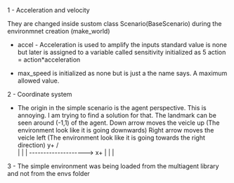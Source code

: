 1 - Acceleration and velocity

They are changed inside sustom class Scenario(BaseScenario) during the environmnet creation (make_world)

- accel - Acceleration is used to amplify the inputs
standard value is none but later is assigned to a variable called sensitivity initialized as 5
action = action*acceleration

- max_speed is initialized as none but is just a the name says. A maximum allowed value.



2 - Coordinate system
- The origin in the simple scenario is the agent perspective. This is annoying. I am trying to find a solution for that.
The landmark can be seen around (-1,1) of the agent.
Down arrow moves the veicle up (The environment look like it is going downwards)
Right arrow moves the veicle left (The environment look like it is going towards the right direction)
         y+
           / \
            |
            |
            | 
 --------------------> x+
            |
            |
            |

3 - The simple environment was being loaded from the multiagent library and not from the envs folder